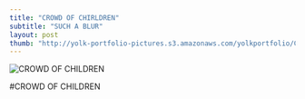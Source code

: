 ```yaml
---
title: "CROWD OF CHIRLDREN"
subtitle: "SUCH A BLUR"
layout: post
thumb: "http://yolk-portfolio-pictures.s3.amazonaws.com/yolkportfolio/CROWDOFCHILDREN-small.jpg"
---
```



![CROWD OF CHILDREN](http://yolk-portfolio-pictures.s3.amazonaws.com/yolkportfolio/CROWDOFCHILDREN-small.jpg)

#CROWD OF CHILDREN
